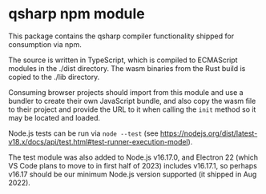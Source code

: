 # qsharp npm module

This package contains the qsharp compiler functionality shipped for consumption via npm.

The source is written in TypeScript, which is compiled to ECMAScript modules in the ./dist directory.
The wasm binaries from the Rust build is copied to the ./lib directory.

Consuming browser projects should import from this module and use a bundler to create their
own JavaScript bundle, and also copy the wasm file to their project and provide the URL
to it when calling the `init` method so it may be located and loaded.

Node.js tests can be run via `node --test` (see
<https://nodejs.org/dist/latest-v18.x/docs/api/test.html#test-runner-execution-model>).

The test module was also added to Node.js v16.17.0, and Electron 22 (which VS Code plans to move to
in first half of 2023) includes v16.17.1, so perhaps v16.17 should be our minimum Node.js
version supported (it shipped in Aug 2022).

